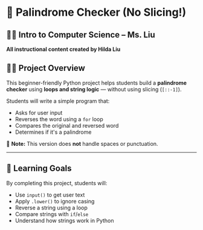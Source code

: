 # 🔁 Palindrome Checker (No Slicing!)

## 👩‍🏫 Intro to Computer Science – Ms. Liu  
**All instructional content created by Hilda Liu**  

## 🧑‍🏫 Project Overview

This beginner-friendly Python project helps students build a **palindrome checker** using **loops and string logic** — without using slicing (`[::-1]`).  

Students will write a simple program that:
- Asks for user input
- Reverses the word using a `for` loop
- Compares the original and reversed word
- Determines if it's a palindrome

📌 **Note:** This version does **not** handle spaces or punctuation.

---

## 🎯 Learning Goals

By completing this project, students will:

- Use `input()` to get user text
- Apply `.lower()` to ignore casing
- Reverse a string using a loop
- Compare strings with `if`/`else`
- Understand how strings work in Python
